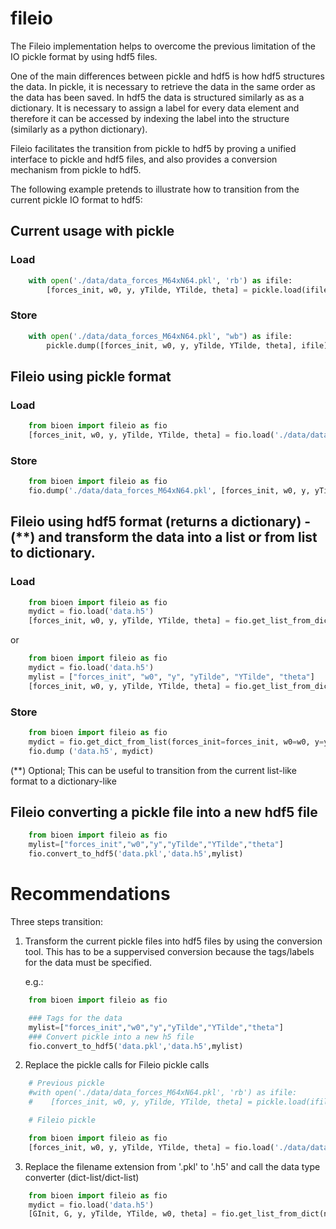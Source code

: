 # fileio

The Fileio implementation helps to overcome the previous limitation of the IO
pickle format by using hdf5 files.

One of the main differences between pickle and hdf5 is how hdf5 structures
the data. In pickle, it is necessary to retrieve the data in the same order
as the data has been saved. In hdf5 the data is structured similarly as
as a dictionary. It is necessary to assign a label for every data element
and therefore it can be accessed by indexing the label into the structure
(similarly as a python dictionary).

Fileio facilitates the transition from pickle to hdf5 by proving a unified
interface to pickle and hdf5 files, and also provides a conversion mechanism
from pickle to hdf5.

The following example pretends to illustrate how to transition from the current
pickle IO format to hdf5:

## Current usage with pickle

### Load

```python
    with open('./data/data_forces_M64xN64.pkl', 'rb') as ifile:
        [forces_init, w0, y, yTilde, YTilde, theta] = pickle.load(ifile)
```

### Store

```python
    with open('./data/data_forces_M64xN64.pkl', "wb") as ifile:
        pickle.dump([forces_init, w0, y, yTilde, YTilde, theta], ifile)
```

## Fileio using pickle format

### Load

```python
    from bioen import fileio as fio
    [forces_init, w0, y, yTilde, YTilde, theta] = fio.load('./data/data_forces_M64xN64.pkl')
```

### Store

```python
    from bioen import fileio as fio
    fio.dump('./data/data_forces_M64xN64.pkl', [forces_init, w0, y, yTilde, YTilde, theta])
```


## Fileio using hdf5 format (returns a dictionary) - (**) and transform the data into a list or from list to dictionary.

### Load

```python
    from bioen import fileio as fio
    mydict = fio.load('data.h5')
    [forces_init, w0, y, yTilde, YTilde, theta] = fio.get_list_from_dict(mydict,"forces_init", "w0", "y", "yTilde", "YTilde", "theta")
```

or

```python
    from bioen import fileio as fio
    mydict = fio.load('data.h5')
    mylist = ["forces_init", "w0", "y", "yTilde", "YTilde", "theta"]
    [forces_init, w0, y, yTilde, YTilde, theta] = fio.get_list_from_dict(mydict, mylist)
```

### Store

```python
    from bioen import fileio as fio
    mydict = fio.get_dict_from_list(forces_init=forces_init, w0=w0, y=y, yTilde=yTilde, YTilde=YTilde, theta=theta)
    fio.dump ('data.h5', mydict)
```

(**) Optional; This can be useful to transition from the current list-like format to a dictionary-like


## Fileio converting a pickle file into a new hdf5 file

```python
    from bioen import fileio as fio
    mylist=["forces_init","w0","y","yTilde","YTilde","theta"]
    fio.convert_to_hdf5('data.pkl','data.h5',mylist)
```

# Recommendations

Three steps transition:

1) Transform the current pickle files into hdf5 files by using the conversion tool. This
    has to be a suppervised conversion because the tags/labels for the data must be specified.

    e.g.:

```python
    from bioen import fileio as fio

    ### Tags for the data
    mylist=["forces_init","w0","y","yTilde","YTilde","theta"]
    ### Convert pickle into a new h5 file
    fio.convert_to_hdf5('data.pkl','data.h5',mylist)
```

2) Replace the pickle calls for Fileio pickle calls

```python
    # Previous pickle
    #with open('./data/data_forces_M64xN64.pkl', 'rb') as ifile:
    #    [forces_init, w0, y, yTilde, YTilde, theta] = pickle.load(ifile)

    # Fileio pickle

    from bioen import fileio as fio
    [forces_init, w0, y, yTilde, YTilde, theta] = fio.load('./data/data_forces_M64xN64.pkl')
```

3) Replace the filename extension from '.pkl' to '.h5' and call the data type converter (dict-list/dict-list)

```python
    from bioen import fileio as fio
    mydict = fio.load('data.h5')
    [GInit, G, y, yTilde, YTilde, w0, theta] = fio.get_list_from_dict(new_mydict,"GInit", "G", "y", "yTilde", "YTilde", "w0", "theta")
```
